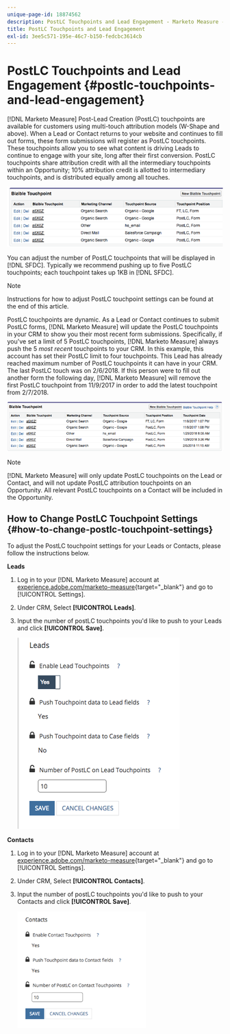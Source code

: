 ```yaml
---
unique-page-id: 18874562
description: PostLC Touchpoints and Lead Engagement - Marketo Measure - Product Documentation
title: PostLC Touchpoints and Lead Engagement
exl-id: 3ee5c571-195e-46c7-b150-fedcbc3614cb
---
```

# PostLC Touchpoints and Lead Engagement {#postlc-touchpoints-and-lead-engagement}

[!DNL Marketo Measure] Post-Lead Creation (PostLC) touchpoints are available for customers using multi-touch attribution models (W-Shape and above). When a Lead or Contact returns to your website and continues to fill out forms, these form submissions will register as PostLC touchpoints. These touchpoints allow you to see what content is driving Leads to continue to engage with your site, long after their first conversion. PostLC touchpoints share attribution credit with all the intermediary touchpoints within an Opportunity; 10% attribution credit is allotted to intermediary touchpoints, and is distributed equally among all touches.

![](assets/1.png)

You can adjust the number of PostLC touchpoints that will be displayed in [!DNL SFDC]. Typically we recommend pushing up to five PostLC touchpoints; each touchpoint takes up 1KB in [!DNL SFDC].

>[!NOTE]
>
>Instructions for how to adjust PostLC touchpoint settings can be found at the end of this article.

PostLC touchpoints are dynamic. As a Lead or Contact continues to submit PostLC forms, [!DNL Marketo Measure] will update the PostLC touchpoints in your CRM to show you their most recent form submissions. Specifically, if you've set a limit of 5 PostLC touchpoints, [!DNL Marketo Measure] always push the 5 _most recent_ touchpoints to your CRM.  In this example, this account has set their PostLC limit to four touchpoints. This Lead has already reached maximum number of PostLC touchpoints it can have in your CRM. The last PostLC touch was on 2/6/2018. If this person were to fill out another form the following day, [!DNL Marketo Measure] will remove the first PostLC touchpoint from 11/9/2017 in order to add the latest touchpoint from 2/7/2018.

![](assets/2.png)

>[!NOTE]
>
>[!DNL Marketo Measure] will only update PostLC touchpoints on the Lead or Contact, and will not update PostLC attribution touchpoints on an Opportunity. All relevant PostLC touchpoints on a Contact will be included in the Opportunity.

## How to Change PostLC Touchpoint Settings {#how-to-change-postlc-touchpoint-settings}

To adjust the PostLC touchpoint settings for your Leads or Contacts, please follow the instructions below.

**Leads**

1. Log in to your [!DNL Marketo Measure] account at [experience.adobe.com/marketo-measure](https://experience.adobe.com/marketo-measure){target="_blank"} and go to [!UICONTROL Settings].

1. Under CRM, Select **[!UICONTROL Leads]**.

1. Input the number of postLC touchpoints you'd like to push to your Leads and click **[!UICONTROL Save]**.

   ![](assets/3.png)

**Contacts**

1. Log in to your [!DNL Marketo Measure] account at [experience.adobe.com/marketo-measure](https://experience.adobe.com/marketo-measure){target="_blank"} and go to [!UICONTROL Settings].

1. Under CRM, Select **[!UICONTROL Contacts]**.

1. Input the number of postLC touchpoints you'd like to push to your Contacts and click **[!UICONTROL Save]**.

   ![](assets/4.png)
